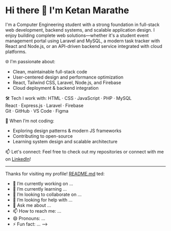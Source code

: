 # Hi there 👋 I'm Ketan Marathe

I'm a Computer Engineering student with a strong foundation in full-stack web development, backend systems, and scalable application design. I enjoy building complete web solutions—whether it's a student event management portal using Laravel and MySQL, a modern task tracker with React and Node.js, or an API-driven backend service integrated with cloud platforms.

🌐 I'm passionate about:
- Clean, maintainable full-stack code
- User-centered design and performance optimization
- React, Tailwind CSS, Laravel, Node.js, and Firebase
- Cloud deployment & backend integration

🛠️ Tech I work with:
HTML · CSS · JavaScript · PHP · MySQL  
React · Express.js · Laravel · Firebase  
Git · GitHub · VS Code · Figma

📘 When I’m not coding:
- Exploring design patterns & modern JS frameworks
- Contributing to open-source
- Learning system design and scalable architecture

📫 Let's connect:
Feel free to check out my repositories or connect with me on [LinkedIn](https://www.linkedin.com/in/ketan-marathe05)!

---

Thanks for visiting my profile!
[README.md](https://github.com/user-attachments/files/20149346/README.md)
ted:

- 🔭 I’m currently working on ...
- 🌱 I’m currently learning ...
- 👯 I’m looking to collaborate on ...
- 🤔 I’m looking for help with ...
- 💬 Ask me about ...
- 📫 How to reach me: ...
- 😄 Pronouns: ...
- ⚡ Fun fact: ...
-->
